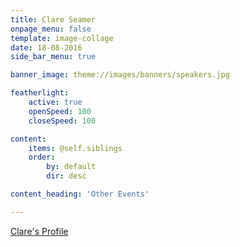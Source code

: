 ```yaml
---
title: Clare Seamer
onpage_menu: false
template: image-collage
date: 18-08-2016
side_bar_menu: true

banner_image: theme://images/banners/speakers.jpg

featherlight:
    active: true
    openSpeed: 100
    closeSpeed: 100

content:
    items: @self.siblings
    order:
        by: default
        dir: desc

content_heading: 'Other Events'

---
```


[Clare's Profile](/speakers/inspirational-women/women/clare-seamer)
